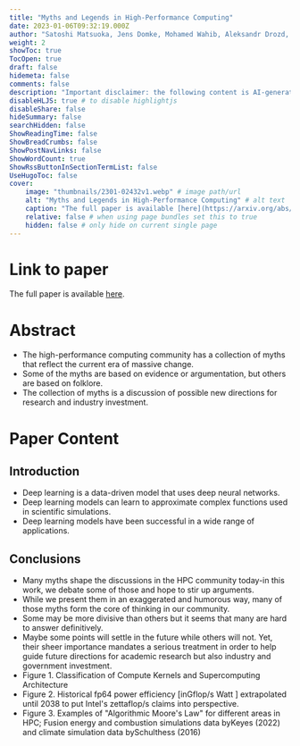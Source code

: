 ```yaml
---
title: "Myths and Legends in High-Performance Computing"
date: 2023-01-06T09:32:19.000Z
author: "Satoshi Matsuoka, Jens Domke, Mohamed Wahib, Aleksandr Drozd, Torsten Hoefler"
weight: 2
showToc: true
TocOpen: true
draft: false
hidemeta: false
comments: false
description: "Important disclaimer: the following content is AI-generated, please make sure to fact check the presented information by reading the full paper."
disableHLJS: true # to disable highlightjs
disableShare: false
hideSummary: false
searchHidden: false
ShowReadingTime: false
ShowBreadCrumbs: false
ShowPostNavLinks: false
ShowWordCount: true
ShowRssButtonInSectionTermList: false
UseHugoToc: false
cover:
    image: "thumbnails/2301-02432v1.webp" # image path/url
    alt: "Myths and Legends in High-Performance Computing" # alt text
    caption: "The full paper is available [here](https://arxiv.org/abs/2301.02432)." # display caption under cover
    relative: false # when using page bundles set this to true
    hidden: false # only hide on current single page
---
```


# Link to paper
The full paper is available [here](https://arxiv.org/abs/2301.02432).


# Abstract
- The high-performance computing community has a collection of myths that reflect the current era of massive change.
- Some of the myths are based on evidence or argumentation, but others are based on folklore.
- The collection of myths is a discussion of possible new directions for research and industry investment.

# Paper Content

## Introduction
- Deep learning is a data-driven model that uses deep neural networks.
- Deep learning models can learn to approximate complex functions used in scientific simulations.
- Deep learning models have been successful in a wide range of applications.

## Conclusions
- Many myths shape the discussions in the HPC community today-in this work, we debate some of those and hope to stir up arguments.
- While we present them in an exaggerated and humorous way, many of those myths form the core of thinking in our community.
- Some may be more divisive than others but it seems that many are hard to answer definitively.
- Maybe some points will settle in the future while others will not. Yet, their sheer importance mandates a serious treatment in order to help guide future directions for academic research but also industry and government investment.
- Figure 1. Classification of Compute Kernels and Supercomputing Architecture
- Figure 2. Historical fp64 power efficiency [inGflop/s  Watt ] extrapolated until 2038 to put Intel's zettaflop/s claims into perspective.
- Figure 3. Examples of "Algorithmic Moore's Law" for different areas in HPC; Fusion energy and combustion simulations data byKeyes (2022) and climate simulation data bySchulthess (2016)
